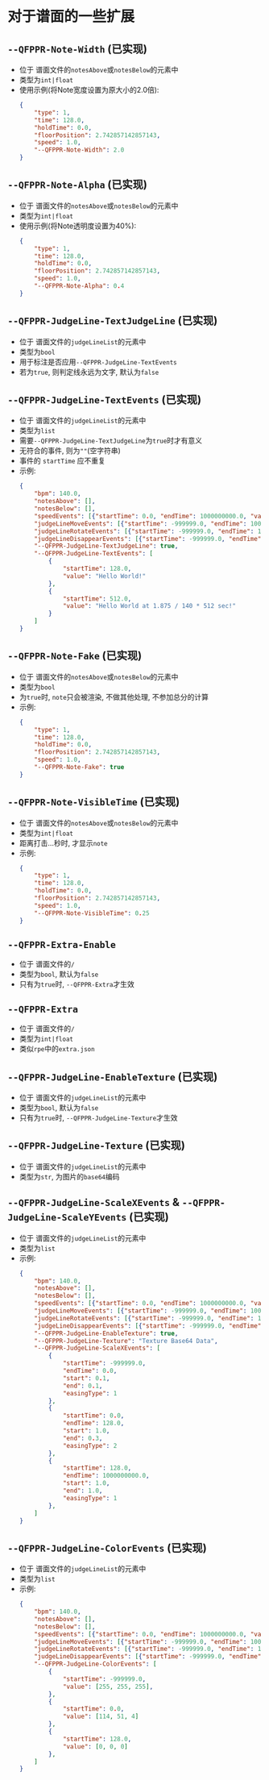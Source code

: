 # 对于谱面的一些扩展

## `--QFPPR-Note-Width` (已实现)
- 位于 谱面文件的`notesAbove`或`notesBelow`的元素中
- 类型为`int|float`
- 使用示例(将Note宽度设置为原大小的2.0倍):
    ```json
    {
        "type": 1,
        "time": 128.0,
        "holdTime": 0.0,
        "floorPosition": 2.742857142857143,
        "speed": 1.0,
        "--QFPPR-Note-Width": 2.0
    }
    ```

## `--QFPPR-Note-Alpha` (已实现)
- 位于 谱面文件的`notesAbove`或`notesBelow`的元素中
- 类型为`int|float`
- 使用示例(将Note透明度设置为40%):
    ```json
    {
        "type": 1,
        "time": 128.0,
        "holdTime": 0.0,
        "floorPosition": 2.742857142857143,
        "speed": 1.0,
        "--QFPPR-Note-Alpha": 0.4
    }
    ```

## `--QFPPR-JudgeLine-TextJudgeLine` (已实现)
- 位于 谱面文件的`judgeLineList`的元素中
- 类型为`bool`
- 用于标注是否应用`--QFPPR-JudgeLine-TextEvents`
- 若为`true`, 则判定线永远为文字, 默认为`false`

## `--QFPPR-JudgeLine-TextEvents` (已实现)
- 位于 谱面文件的`judgeLineList`的元素中
- 类型为`list`
- 需要`--QFPPR-JudgeLine-TextJudgeLine`为`true`时才有意义
- 无符合的事件, 则为`""`(空字符串)
- 事件的 `startTime` 应不重复
- 示例:
    ```json
    {
        "bpm": 140.0,
        "notesAbove": [],
        "notesBelow": [],
        "speedEvents": [{"startTime": 0.0, "endTime": 1000000000.0, "value": 1.0}],
        "judgeLineMoveEvents": [{"startTime": -999999.0, "endTime": 1000000000.0, "start": 0.5, "end": 0.5, "start2": 0.2, "end2": 0.2}],
        "judgeLineRotateEvents": [{"startTime": -999999.0, "endTime": 1000000000.0, "start": 0.0, "end": 0.0}],
        "judgeLineDisappearEvents": [{"startTime": -999999.0, "endTime": 1000000000.0, "start": 1.0, "end": 1.0}],
        "--QFPPR-JudgeLine-TextJudgeLine": true,
        "--QFPPR-JudgeLine-TextEvents": [
            {
                "startTime": 128.0,
                "value": "Hello World!"
            },
            {
                "startTime": 512.0,
                "value": "Hello World at 1.875 / 140 * 512 sec!"
            }
        ]
    }
    ```

## `--QFPPR-Note-Fake` (已实现)
- 位于 谱面文件的`notesAbove`或`notesBelow`的元素中
- 类型为`bool`
- 为`true`时, `note`只会被渲染, 不做其他处理, 不参加总分的计算
- 示例:
    ```json
    {
        "type": 1,
        "time": 128.0,
        "holdTime": 0.0,
        "floorPosition": 2.742857142857143,
        "speed": 1.0,
        "--QFPPR-Note-Fake": true
    }
    ```

## `--QFPPR-Note-VisibleTime` (已实现)
- 位于 谱面文件的`notesAbove`或`notesBelow`的元素中
- 类型为`int|float`
- 距离打击...秒时, 才显示`note`
- 示例:
    ```json
    {
        "type": 1,
        "time": 128.0,
        "holdTime": 0.0,
        "floorPosition": 2.742857142857143,
        "speed": 1.0,
        "--QFPPR-Note-VisibleTime": 0.25
    }
    ```

## `--QFPPR-Extra-Enable`
- 位于 谱面文件的`/`
- 类型为`bool`, 默认为`false`
- 只有为`true`时, `--QFPPR-Extra`才生效

## `--QFPPR-Extra`
- 位于 谱面文件的`/`
- 类型为`int|float`
- 类似`rpe`中的`extra.json`

## `--QFPPR-JudgeLine-EnableTexture` (已实现)
- 位于 谱面文件的`judgeLineList`的元素中
- 类型为`bool`, 默认为`false`
- 只有为`true`时, `--QFPPR-JudgeLine-Texture`才生效

## `--QFPPR-JudgeLine-Texture` (已实现)
- 位于 谱面文件的`judgeLineList`的元素中
- 类型为`str`, 为图片的`base64`编码

## `--QFPPR-JudgeLine-ScaleXEvents` & `--QFPPR-JudgeLine-ScaleYEvents` (已实现)
- 位于 谱面文件的`judgeLineList`的元素中
- 类型为`list`
- 示例:
    ```json
    {
        "bpm": 140.0,
        "notesAbove": [],
        "notesBelow": [],
        "speedEvents": [{"startTime": 0.0, "endTime": 1000000000.0, "value": 1.0}],
        "judgeLineMoveEvents": [{"startTime": -999999.0, "endTime": 1000000000.0, "start": 0.5, "end": 0.5, "start2": 0.2, "end2": 0.2}],
        "judgeLineRotateEvents": [{"startTime": -999999.0, "endTime": 1000000000.0, "start": 0.0, "end": 0.0}],
        "judgeLineDisappearEvents": [{"startTime": -999999.0, "endTime": 1000000000.0, "start": 1.0, "end": 1.0}],
        "--QFPPR-JudgeLine-EnableTexture": true,
        "--QFPPR-JudgeLine-Texture": "Texture Base64 Data",
        "--QFPPR-JudgeLine-ScaleXEvents": [
            {
                "startTime": -999999.0,
                "endTime": 0.0,
                "start": 0.1,
                "end": 0.1,
                "easingType": 1
            },
            {
                "startTime": 0.0,
                "endTime": 128.0,
                "start": 1.0,
                "end": 0.3,
                "easingType": 2
            },
            {
                "startTime": 128.0,
                "endTime": 1000000000.0,
                "start": 1.0,
                "end": 1.0,
                "easingType": 1
            },
        ]
    }

## `--QFPPR-JudgeLine-ColorEvents` (已实现)
- 位于 谱面文件的`judgeLineList`的元素中
- 类型为`list`
- 示例:
    ```json
    {
        "bpm": 140.0,
        "notesAbove": [],
        "notesBelow": [],
        "speedEvents": [{"startTime": 0.0, "endTime": 1000000000.0, "value": 1.0}],
        "judgeLineMoveEvents": [{"startTime": -999999.0, "endTime": 1000000000.0, "start": 0.5, "end": 0.5, "start2": 0.2, "end2": 0.2}],
        "judgeLineRotateEvents": [{"startTime": -999999.0, "endTime": 1000000000.0, "start": 0.0, "end": 0.0}],
        "judgeLineDisappearEvents": [{"startTime": -999999.0, "endTime": 1000000000.0, "start": 1.0, "end": 1.0}],
        "--QFPPR-JudgeLine-ColorEvents": [
            {
                "startTime": -999999.0,
                "value": [255, 255, 255],
            },
            {
                "startTime": 0.0,
                "value": [114, 51, 4]
            },
            {
                "startTime": 128.0,
                "value": [0, 0, 0]
            },
        ]
    }